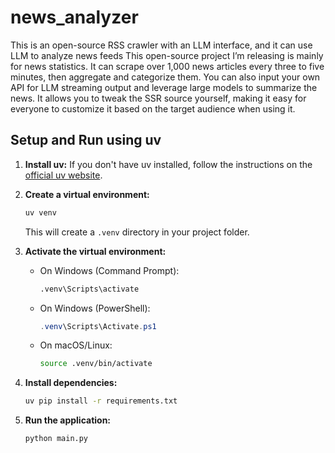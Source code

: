 # news_analyzer
This is an open-source RSS crawler with an LLM interface, and it can use LLM to analyze news feeds
This open-source project I’m releasing is mainly for news statistics. It can scrape over 1,000 news articles every three to five minutes, then aggregate and categorize them. You can also input your own API for LLM streaming output and leverage large models to summarize the news. It allows you to tweak the SSR source yourself, making it easy for everyone to customize it based on the target audience when using it.

## Setup and Run using uv

1.  **Install uv:**
    If you don't have uv installed, follow the instructions on the [official uv website](https://github.com/astral-sh/uv).

2.  **Create a virtual environment:**
    ```bash
    uv venv
    ```
    This will create a `.venv` directory in your project folder.

3.  **Activate the virtual environment:**
    *   On Windows (Command Prompt):
        ```cmd
        .venv\Scripts\activate
        ```
    *   On Windows (PowerShell):
        ```powershell
        .venv\Scripts\Activate.ps1
        ```
    *   On macOS/Linux:
        ```bash
        source .venv/bin/activate
        ```

4.  **Install dependencies:**
    ```bash
    uv pip install -r requirements.txt
    ```

5.  **Run the application:**
    ```bash
    python main.py
    ```